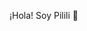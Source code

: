 ¡Hola! Soy Pilili 👋

<!---
pilili40/pilili40 is a ✨ special ✨ repository because its `README.md` (this file) appears on your GitHub profile.
You can click the Preview link to take a look at your changes.
--->
